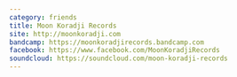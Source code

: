 ```yaml
---
category: friends
title: Moon Koradji Records
site: http://moonkoradji.com
bandcamp: https://moonkoradjirecords.bandcamp.com
facebook: https://www.facebook.com/MoonKoradjiRecords
soundcloud: https://soundcloud.com/moon-koradji-records
---
```



